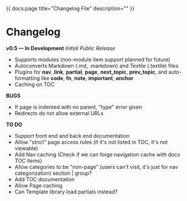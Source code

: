 {{ docs:page
  title="Changelog File"
  description=""
}}

# Changelog

__v0.5 &mdash; In Development__ _Initial Public Release_

- Supports modules (non-module item support planned for future)
- Autoconverts Markdown (.md, .markdown) and Textile (.textile) files
- Plugins for __nav__, __link__, __partial__, __page__, __next\_topic__, __prev\_topic__, and auto-formatting like __code__, __fn__, __note__, __important__, __anchor__
- Caching on TOC

__BUGS__

- If page is indented with no parent, "type" error given
- Redirects do not allow external URLs

__TO DO__

- Support front end and back end documentation
- Allow "strict" page access rules (if it's not listed in TOC, it's not viewable)
- Add Nav caching (Check if we can forge navigation cache with docs TOC items)
- Allow categories to be "non-page" (users can't visit, it's just for nav categorization) section | group?
- Add TOC documentation
- Allow Page caching
- Can Template library load partials instead?